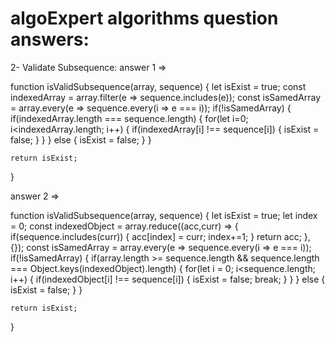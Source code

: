 # algoExpert algorithms question answers:

2- Validate Subsequence:
answer 1 => 

function isValidSubsequence(array, sequence) {
	let isExist = true;
  const indexedArray = array.filter(e => sequence.includes(e));
	const isSamedArray = array.every(e => sequence.every(i => e === i));
	if(!isSamedArray) {
			if(indexedArray.length === sequence.length) {
		for(let i=0; i<indexedArray.length; i++) {
			if(indexedArray[i] !== sequence[i]) {
				isExist = false;
			}
		}
	} else {
		isExist = false;
	}
	}

	return isExist;
}

answer 2 => 

function isValidSubsequence(array, sequence) {
	let isExist = true;
	let index = 0;
  const indexedObject = array.reduce((acc,curr) => {
		if(sequence.includes(curr)) {
			acc[index] = curr;
			index+=1;
		}
		return acc;
	}, {});
	const isSamedArray = array.every(e => sequence.every(i => e === i));
	if(!isSamedArray) {
	if(array.length >= sequence.length && sequence.length === Object.keys(indexedObject).length) {
			for(let i = 0; i<sequence.length;  i++) {
		if(indexedObject[i] !== sequence[i]) {
			isExist = false;
			break;
		}
	}
	} else {
		isExist = false;
	}
	}

	return isExist;
}
